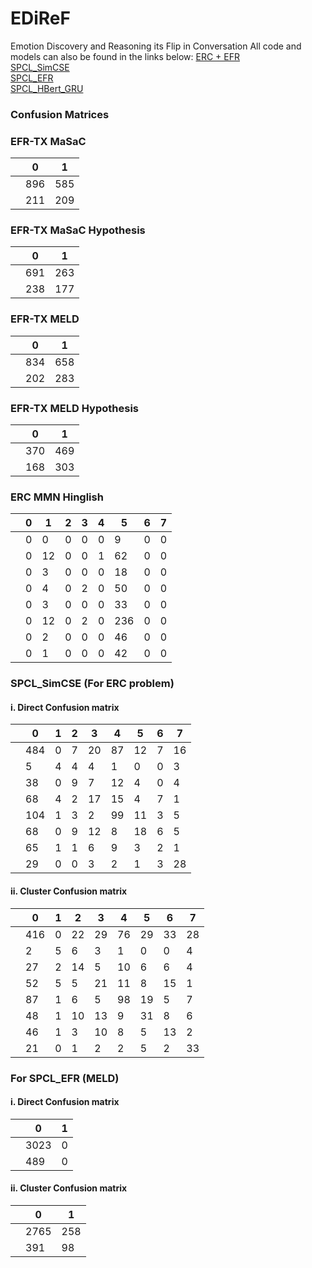 # EDiReF
Emotion Discovery and Reasoning its Flip in Conversation
All code and models can also be found in the links below:
[ERC + EFR](https://drive.google.com/drive/folders/1caVkW4nahhVq8UFcoxfXh8h1WLwD8roZ?usp=sharing)  
[SPCL_SimCSE](https://drive.google.com/drive/folders/1It9bYNx94ebsgI3Cc-zpd4OYh7wMvNKh?usp=sharing)  
[SPCL_EFR](https://drive.google.com/drive/folders/1UyLdZndFs9bTclxYQ0H7n_yuAZfEazLx?usp=sharing)  
[SPCL_HBert_GRU](https://drive.google.com/drive/folders/1rkJnSdMWwVhLtGPBqFYNSXluMmGchhKR)  

### Confusion Matrices
### EFR-TX MaSaC

|           | 0 | 1 |
|-----------|---|---|
|            | 896 | 585 |
|            | 211 | 209 |

### EFR-TX MaSaC Hypothesis

|           | 0 | 1 |
|-----------|---|---|
|            | 691 | 263 |
|            | 238 | 177 |

### EFR-TX MELD

|           | 0 | 1 |
|-----------|---|---|
|            | 834 | 658 |
|            | 202 | 283 |

### EFR-TX MELD Hypothesis

|           | 0 | 1 |
|-----------|---|---|
|            | 370 | 469 |
|            | 168 | 303 |

### ERC MMN Hinglish

|           | 0 | 1 | 2 | 3 | 4 | 5 | 6 | 7 |
|-----------|---|---|---|---|---|---|---|---|
|           | 0 | 0 | 0 | 0 | 0 | 9 | 0 | 0 |
|           | 0 | 12 | 0 | 0 | 1 | 62 | 0 | 0 |
|           | 0 | 3 | 0 | 0 | 0 | 18 | 0 | 0 |
|           | 0 | 4 | 0 | 2 | 0 | 50 | 0 | 0 |
|           | 0 | 3 | 0 | 0 | 0 | 33 | 0 | 0 |
|           | 0 | 12 | 0 | 2 | 0 | 236 | 0 | 0 |
|           | 0 | 2 | 0 | 0 | 0 | 46 | 0 | 0 |
|           | 0 | 1 | 0 | 0 | 0 | 42 | 0 | 0 |

### SPCL_SimCSE (For ERC problem)

#### i. Direct Confusion matrix

|           | 0 | 1 | 2 | 3 | 4 | 5 | 6 | 7 |
|-----------|---|---|---|---|---|---|---|---|
|           | 484 | 0 | 7 | 20 | 87 | 12 | 7 | 16 |
|           | 5 | 4 | 4 | 4 | 1 | 0 | 0 | 3 |
|           | 38 | 0 | 9 | 7 | 12 | 4 | 0 | 4 |
|           | 68 | 4 | 2 | 17 | 15 | 4 | 7 | 1 |
|           | 104 | 1 | 3 | 2 | 99 | 11 | 3 | 5 |
|           | 68 | 0 | 9 | 12 | 8 | 18 | 6 | 5 |
|           | 65 | 1 | 1 | 6 | 9 | 3 | 2 | 1 |
|           | 29 | 0 | 0 | 3 | 2 | 1 | 3 | 28 |

#### ii. Cluster Confusion matrix

|           | 0 | 1 | 2 | 3 | 4 | 5 | 6 | 7 |
|-----------|---|---|---|---|---|---|---|---|
|           | 416 | 0 | 22 | 29 | 76 | 29 | 33 | 28 |
|           | 2 | 5 | 6 | 3 | 1 | 0 | 0 | 4 |
|           | 27 | 2 | 14 | 5 | 10 | 6 | 6 | 4 |
|           | 52 | 5 | 5 | 21 | 11 | 8 | 15 | 1 |
|           | 87 | 1 | 6 | 5 | 98 | 19 | 5 | 7 |
|           | 48 | 1 | 10 | 13 | 9 | 31 | 8 | 6 |
|           | 46 | 1 | 3 | 10 | 8 | 5 | 13 | 2 |
|           | 21 | 0 | 1 | 2 | 2 | 5 | 2 | 33 |

### For SPCL_EFR (MELD)

#### i. Direct Confusion matrix

|           | 0 | 1 |
|-----------|---|---|
|           | 3023 | 0 |
|           | 489 | 0 |

#### ii. Cluster Confusion matrix

|           | 0 | 1 |
|-----------|---|---|
|           | 2765 | 258 |
|           | 391 | 98 |
